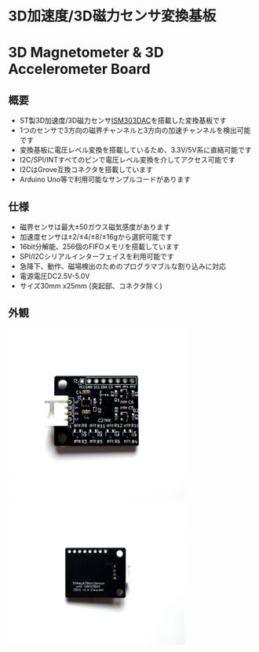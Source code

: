 # 3D加速度/3D磁力センサ変換基板　
# 3D Magnetometer & 3D Accelerometer Board

## 概要 
  * ST製3D加速度/3D磁力センサ[ISM303DAC][1]を搭載した変換基板です 
  * 1つのセンサで3方向の磁界チャンネルと3方向の加速チャンネルを検出可能です    
  * 変換基板に電圧レベル変換を搭載しているため、3.3V/5V系に直結可能です
  * I2C/SPI/INTすべてのピンで電圧レベル変換を介してアクセス可能です  
  * I2CはGrove互換コネクタを搭載しています  
  * Arduino Uno等で利用可能なサンプルコードがあります  
 

## 仕様  
  * 磁界センサは最大±50ガウス磁気感度があります   
  * 加速度センサは±2/±4/±8/±16gから選択可能です  
  * 16bit分解能、256個のFIFOメモリを搭載しています    
  * SPI/I2Cシリアルインターフェイスを利用可能です
  * 急降下、動作、磁場検出のためのプログラマブルな割り込みに対応    
  * 電源電圧DC2.5V-5.0V  
  * サイズ30mm x25mm (突起部、コネクタ除く)


## 外観
<img src="img/img1.jpg" width="360">
<img src="img/img2.jpg" width="360">


[1]: https://www.st.com/ja/mems-and-sensors/ism303dac.html
